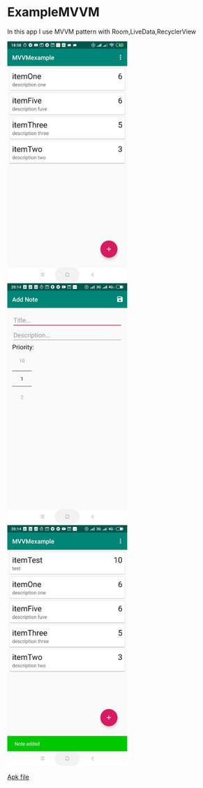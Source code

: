 # ExampleMVVM
In this app I use MVVM pattern with Room,LiveData,RecyclerView

<div>
<img src="gitRes/photo_3.jpg" width="275">&nbsp;
<img src="gitRes/photo_2.jpg" width="275">
<img src="gitRes/photo_1.jpg" width="275">
</div>

<a href="https://github.com/AlieksieievYurii/ExampleMVVM/tree/master/apk">Apk file</a>
